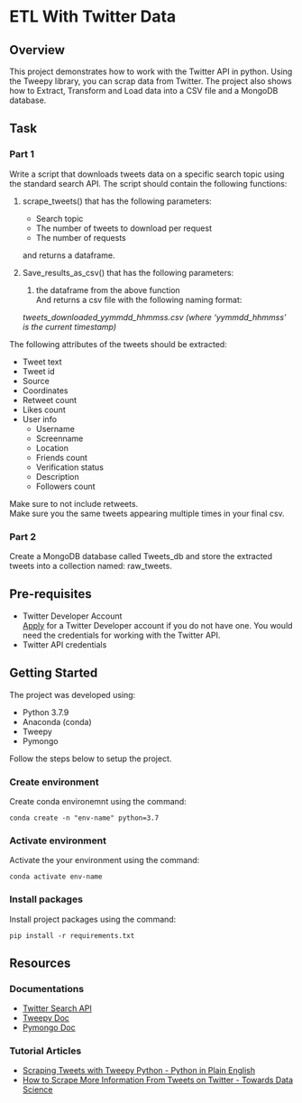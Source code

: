 # ETL With Twitter Data

## Overview

This project demonstrates how to work with the Twitter API in python. Using the Tweepy library, you can scrap data from Twitter. The project also shows how to Extract, Transform and Load data into a CSV file and a MongoDB database.

## Task

### Part 1

Write a script that downloads tweets data on a specific search topic using the standard search API. The script should contain the following functions:

1. scrape_tweets() that has the following parameters:

    * Search topic
    * The number of tweets to download per request
    * The number of requests  
    
    and returns a dataframe.
2. Save_results_as_csv() that has the following parameters:
    1. the dataframe from the above function  
    And returns a csv file with the following naming format:

    *tweets_downloaded_yymmdd_hhmmss.csv (where ‘yymmdd_hhmmss’ is the current  timestamp)*

The following attributes of the tweets should be extracted:

* Tweet text
* Tweet id
* Source
* Coordinates
* Retweet count
* Likes count
* User info
    - Username
    - Screenname
    - Location
    - Friends count
    - Verification status
    - Description
    - Followers count

Make sure to not include retweets.  
Make sure you the same tweets appearing multiple times in your final csv.

### Part 2

Create a MongoDB database called Tweets_db and store the extracted tweets into a collection named: raw_tweets.

## Pre-requisites

- Twitter Developer Account  
[Apply](https://developer.twitter.com/en/apply-for-access) for a Twitter Developer account if you do not have one. You would need the credentials for working with the Twitter API.
- Twitter API credentials

## Getting Started

The project was developed using:

* Python 3.7.9
* Anaconda (conda)
* Tweepy
* Pymongo

Follow the steps below to setup the project.

### Create environment

Create conda environemnt using the command:
```
conda create -n "env-name" python=3.7
```

### Activate environment
Activate the your environment using the command:
```
conda activate env-name
```

### Install packages

Install project packages using the command:
```
pip install -r requirements.txt
```

## Resources

### Documentations

- [Twitter Search API](https://developer.twitter.com/en/docs/twitter-api/v1/tweets/search/api-reference/get-search-tweets)
- [Tweepy Doc](http://docs.tweepy.org/en/latest/index.html)
- [Pymongo Doc](https://pymongo.readthedocs.io/en/stable/)

### Tutorial Articles

- [Scraping Tweets with Tweepy Python - Python in Plain English](https://medium.com/python-in-plain-english/scraping-tweets-with-tweepy-python-59413046e788)
- [How to Scrape More Information From Tweets on Twitter - Towards Data Science](https://towardsdatascience.com/how-to-scrape-more-information-from-tweets-on-twitter-44fd540b8a1f)